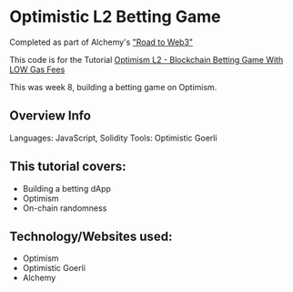 # Optimistic L2 Betting Game

Completed as part of Alchemy's ["Road to Web3"](https://www.youtube.com/playlist?list=PLMj8NvODurfEYLsuiClgikZBGDfhwdcXF)

This code is for the Tutorial [Optimism L2 - Blockchain Betting Game With LOW Gas Fees](https://youtu.be/TL5NoWky3Uk)

This was week 8, building a betting game on Optimism.

## Overview Info

Languages: JavaScript, Solidity
Tools: Optimistic Goerli

## This tutorial covers:

- Building a betting dApp
- Optimism
- On-chain randomness

## Technology/Websites used:

- Optimism
- Optimistic Goerli
- Alchemy
